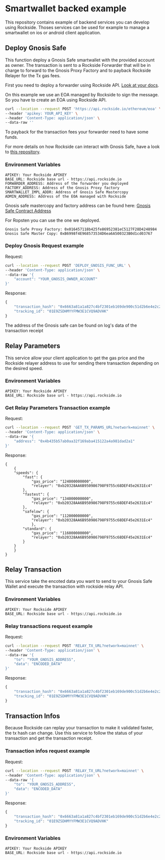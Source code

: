 # Smartwallet backed example

This repository contains example of backend services you can develop using Rockside. Thoses services can be used for example to manage a smartwallet on ios or android client application.

## Deploy Gnosis Safe

This function deploy a Gnosis Safe smartwallet with the provided account as owner.
The transaction is sent to a Rockside Forwarder that will be in charge to forward to the Gnosis Proxy Factory and to payback Rockside Relayer for the Tx gas fees.

First you need to deploy a forwarder using Rockside API. [Look at your docs](https://docs.rockside.io/rockside-api#deploy-a-forwarder-contract).

On this example we use an EOA managed by Rockside to sign the message. So you have to create an EOA using Rockside API.

```sh
curl --location --request POST 'https://api.rockside.io/ethereum/eoa' \
--header 'apikey: YOUR_API_KEY' \
--header 'Content-Type: application/json' \
--data-raw ''
```

To payback for the transaction fees your forwarder need to have some funds.

For more details on how Rockside can interact with Gnosis Safe, have a look to [this repository](https://github.com/rocksideio/rockside-integration-examples/tree/master/gnosis-safe). 

### Environment Variables

```
APIKEY: Your Rockside APIKEY
BASE_URL: Rockside base url - https://api.rockside.io
FORWARDER_ADDRESS: Address of the forwarder you deployed
FACTORY_ADDRESS: Address of the Gnosis Proxy factory
SMARTWALLET_IMPL_ADDR: Address of Gnosis Safe Mastercopy
ADMIN_ADDRESS: Address of the EOA managed with Rockside
```

Gnosis safe mastercopy  and factory address can be found here: [Gnosis Safe Contract Address](https://github.com/gnosis/safe-contracts/tree/v1.1.1/.openzeppelin)

For Ropsten you can use the one we deployed.
```
Gnosis Safe Proxy Factory: 0x016457118b425fe86952381eC5127F28D4248984
Gnosis Safe Master Copy: 0xB6998f4E968573534D6ea6A500323B0d1cd03767
```

### Deploy Gnosis Request example

Request:

```sh
curl --location --request POST 'DEPLOY_GNOSIS_FUNC_URL' \
--header 'Content-Type: application/json' \
--data-raw '{
    "account": "YOUR_GNOSIS_OWNER_ACCOUNT"
}'
```

Response:

```js
{
    "transaction_hash": "0x6663a81a1a827c4bf2301eb169de900c51d2b6e4e2c26d503dce10888f8cdee9",
    "tracking_id": "01E9ZSDHMYYFMW3E1CVQ9ADVHK"
}
```


The address of the Gnosis safe can be found on log's data of the transaction receipt


## Relay Parameters

This service allow your client application to get the gas price and the Rockside relayer address to use for sending there transaction depending on the desired speed.

### Environment Variables

```
APIKEY: Your Rockside APIKEY
BASE_URL: Rockside base url - https://api.rockside.io
```

### Get Relay Parameters Transaction example

Request:

```sh
curl --location --request POST 'GET_TX_PARAMS_URL?network=mainnet' \
--header 'Content-Type: application/json' \
--data-raw '{
    "address": "0x4b435b57ab0aa32f169aba415122a4a981dad2a1"
}'
```

Response:

```
{
    {
    "speeds": {
        "fast": {
            "gas_price": "124000000000",
            "relayer": "0xb20328AA6B950986798F9755c68DEF45e2631Ec4"
        },
        "fastest": {
            "gas_price": "134000000000",
            "relayer": "0xb20328AA6B950986798F9755c68DEF45e2631Ec4"
        },
        "safelow": {
            "gas_price": "112000000000",
            "relayer": "0xb20328AA6B950986798F9755c68DEF45e2631Ec4"
            },
        "standard": {
            "gas_price": "116000000000",
            "relayer": "0xb20328AA6B950986798F9755c68DEF45e2631Ec4"
        }
    }
    }
}
```

## Relay Transaction

This service take the encoted data you want to send to your Gnosis Safe Wallet and execute the transaction with rockside relay API.

### Environment Variables

```
APIKEY: Your Rockside APIKEY
BASE_URL: Rockside base url - https://api.rockside.io
```

### Relay transactions request example

Request:

```sh
curl --location --request POST 'RELAY_TX_URL?network=mainnet' \
--header 'Content-Type: application/json' \
--data-raw '{
    "to": "YOUR_GNOSIS_ADDRESS",
    "data": "ENCODED_DATA"
}'
```

Response:

```js
{
    "transaction_hash": "0x6663a81a1a827c4bf2301eb169de900c51d2b6e4e2c26d503dce10888f8cdee9",
    "tracking_id": "01E9ZSDHMYYFMW3E1CVQ9ADVHK"
}
```

## Transaction Infos

Because Rockside can replay your transaction to make it validated faster, the tx hash can change. Use this service to follow the status of your transaction and get the transaction receipt.

### Transaction infos request example

Request:

```sh
curl --location --request POST 'RELAY_TX_URL?network=mainnet' \
--header 'Content-Type: application/json' \
--data-raw '{
    "to": "YOUR_GNOSIS_ADDRESS",
    "data": "ENCODED_DATA"
}'
```

Response:

```js
{
    "transaction_hash": "0x6663a81a1a827c4bf2301eb169de900c51d2b6e4e2c26d503dce10888f8cdee9",
    "tracking_id": "01E9ZSDHMYYFMW3E1CVQ9ADVHK"
}
```


### Environment Variables

```
APIKEY: Your Rockside APIKEY
BASE_URL: Rockside base url - https://api.rockside.io
```
